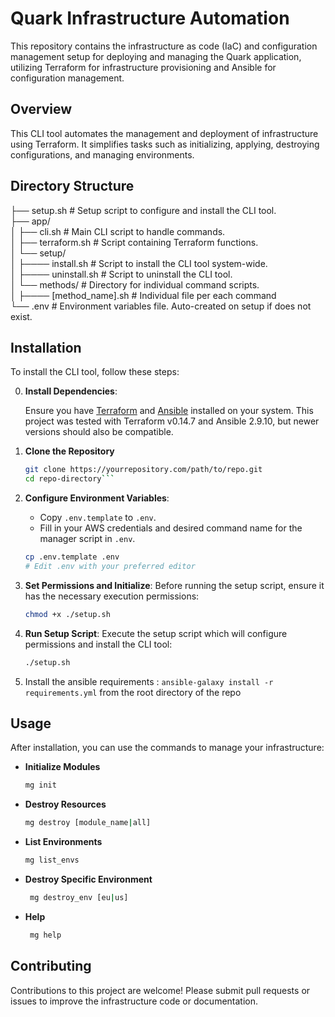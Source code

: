 # Quark Infrastructure Automation

This repository contains the infrastructure as code (IaC) and configuration management setup for deploying and managing the Quark application, utilizing Terraform for infrastructure provisioning and Ansible for configuration management.

## Overview

This CLI tool automates the management and deployment of infrastructure using Terraform. It simplifies tasks such as initializing, applying, destroying configurations, and managing environments.

## Directory Structure

├── setup.sh # Setup script to configure and install the CLI tool.  
├── app/  
│ ├── cli.sh # Main CLI script to handle commands.  
│ ├── terraform.sh # Script containing Terraform functions.  
│ └── setup/  
│ ├──── install.sh # Script to install the CLI tool system-wide.  
│ ├──── uninstall.sh # Script to uninstall the CLI tool.  
│ └── methods/ # Directory for individual command scripts.  
│ ├──── [method_name].sh # Individual file per each command  
└── .env # Environment variables file. Auto-created on setup if does not exist.


## Installation

To install the CLI tool, follow these steps:

0. **Install Dependencies**: 

   Ensure you have [Terraform](https://developer.hashicorp.com/terraform/install) and [Ansible](https://docs.ansible.com/ansible/latest/installation_guide/intro_installation.html) installed on your system. This project was tested with Terraform v0.14.7 and Ansible 2.9.10, but newer versions should also be compatible.


1. **Clone the Repository**
   ```bash
   git clone https://yourrepository.com/path/to/repo.git
   cd repo-directory```


2. **Configure Environment Variables**:
   - Copy `.env.template` to `.env`.
   - Fill in your AWS credentials and desired command name for the manager script in `.env`.

    ```bash
    cp .env.template .env
    # Edit .env with your preferred editor
    ```

3. **Set Permissions and Initialize**: Before running the setup script, ensure it has the necessary execution permissions:

    ```bash
    chmod +x ./setup.sh
    ```
4. **Run Setup Script**: Execute the setup script which will configure permissions and install the CLI tool:

    ```bash
    ./setup.sh
    ```

5. Install the ansible requirements : `ansible-galaxy install -r requirements.yml` from the root directory of the repo

## Usage

After installation, you can use the commands to manage your infrastructure:

- **Initialize Modules**
  ```bash
  mg init
   ```

- **Destroy Resources**
  ```bash
  mg destroy [module_name|all]
   ```

- **List Environments**
  ```bash
  mg list_envs
   ```

- **Destroy Specific Environment**
  ```bash
   mg destroy_env [eu|us]
   ```  

- **Help**
  ```bash
   mg help
   ```


## Contributing

Contributions to this project are welcome! Please submit pull requests or issues to improve the infrastructure code or documentation.


